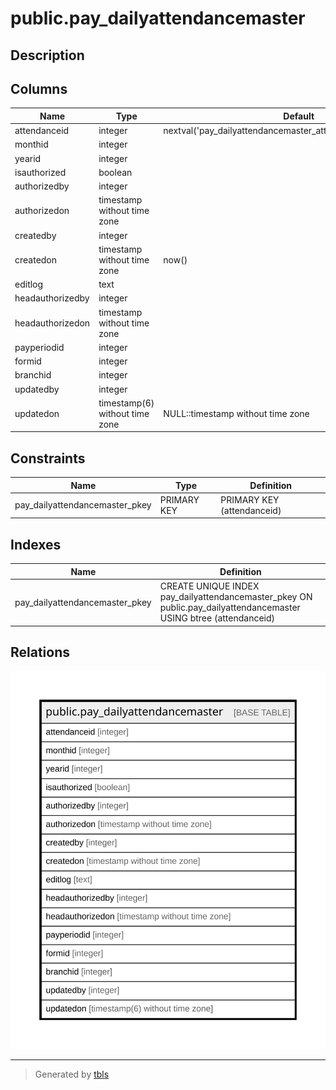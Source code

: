 # public.pay_dailyattendancemaster

## Description

## Columns

| Name | Type | Default | Nullable | Children | Parents | Comment |
| ---- | ---- | ------- | -------- | -------- | ------- | ------- |
| attendanceid | integer | nextval('pay_dailyattendancemaster_attendanceid_seq'::regclass) | false |  |  |  |
| monthid | integer |  | false |  |  |  |
| yearid | integer |  | true |  |  |  |
| isauthorized | boolean |  | true |  |  |  |
| authorizedby | integer |  | true |  |  |  |
| authorizedon | timestamp without time zone |  | true |  |  |  |
| createdby | integer |  | true |  |  |  |
| createdon | timestamp without time zone | now() | true |  |  |  |
| editlog | text |  | true |  |  |  |
| headauthorizedby | integer |  | true |  |  |  |
| headauthorizedon | timestamp without time zone |  | true |  |  |  |
| payperiodid | integer |  | true |  |  |  |
| formid | integer |  | true |  |  |  |
| branchid | integer |  | true |  |  |  |
| updatedby | integer |  | true |  |  |  |
| updatedon | timestamp(6) without time zone | NULL::timestamp without time zone | true |  |  |  |

## Constraints

| Name | Type | Definition |
| ---- | ---- | ---------- |
| pay_dailyattendancemaster_pkey | PRIMARY KEY | PRIMARY KEY (attendanceid) |

## Indexes

| Name | Definition |
| ---- | ---------- |
| pay_dailyattendancemaster_pkey | CREATE UNIQUE INDEX pay_dailyattendancemaster_pkey ON public.pay_dailyattendancemaster USING btree (attendanceid) |

## Relations

![er](public.pay_dailyattendancemaster.svg)

---

> Generated by [tbls](https://github.com/k1LoW/tbls)
